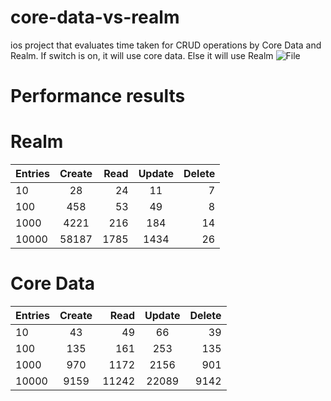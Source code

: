 # core-data-vs-realm
ios project that evaluates time taken for CRUD operations by Core Data and Realm. If switch is on, it will use core data. Else it will use Realm
![File](https://user-images.githubusercontent.com/41371462/191283023-a84fa470-2130-47d9-ad13-54c313153d2d.jpg)

# Performance results
# Realm

| Entries  | Create | Read  | Update | Delete  |
| -------- |:------:| -----:|:------:| -----:|
|10|28|24|11|7|
|100|458|53|49|8|
|1000|4221|216|184|14|
|10000|58187|1785|1434|26|

# Core Data

| Entries  | Create | Read  | Update | Delete  |
| -------- |:------:| -----:|:------:| -----:|
|10|43|49|66|39|
|100|135|161|253|135|
|1000|970|1172|2156|901|
|10000|9159|11242|22089|9142|

